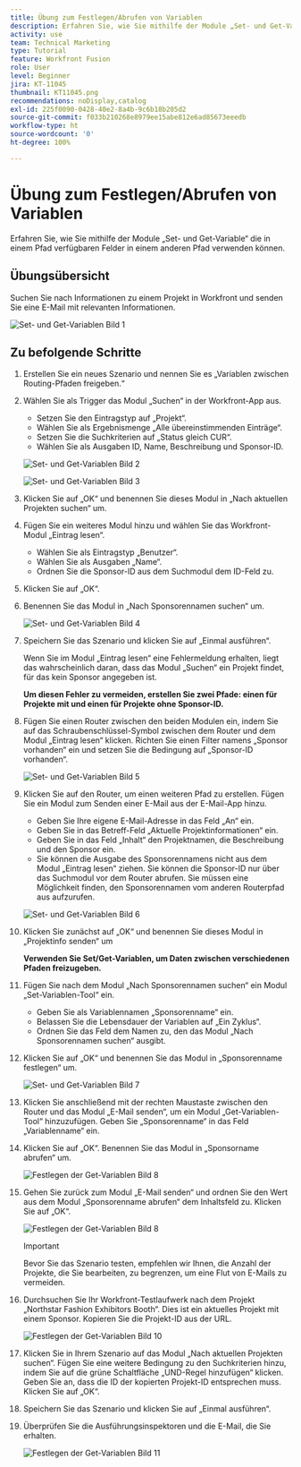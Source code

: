 ```yaml
---
title: Übung zum Festlegen/Abrufen von Variablen
description: Erfahren Sie, wie Sie mithilfe der Module „Set- und Get-Variable“ die in einem Pfad verfügbaren Felder in einem anderen Pfad verwenden können.
activity: use
team: Technical Marketing
type: Tutorial
feature: Workfront Fusion
role: User
level: Beginner
jira: KT-11045
thumbnail: KT11045.png
recommendations: noDisplay,catalog
exl-id: 225f0090-0428-40e2-8a4b-9c6b18b205d2
source-git-commit: f033b210268e8979ee15abe812e6ad85673eeedb
workflow-type: ht
source-wordcount: '0'
ht-degree: 100%

---
```


# Übung zum Festlegen/Abrufen von Variablen

Erfahren Sie, wie Sie mithilfe der Module „Set- und Get-Variable“ die in einem Pfad verfügbaren Felder in einem anderen Pfad verwenden können.

## Übungsübersicht

Suchen Sie nach Informationen zu einem Projekt in Workfront und senden Sie eine E-Mail mit relevanten Informationen.

![Set- und Get-Variablen Bild 1](../12-exercises/assets/set-get-variables-walkthrough-1.png)

## Zu befolgende Schritte

1. Erstellen Sie ein neues Szenario und nennen Sie es „Variablen zwischen Routing-Pfaden freigeben.“
1. Wählen Sie als Trigger das Modul „Suchen“ in der Workfront-App aus.

   + Setzen Sie den Eintragstyp auf „Projekt“.
   + Wählen Sie als Ergebnismenge „Alle übereinstimmenden Einträge“.
   + Setzen Sie die Suchkriterien auf „Status gleich CUR“.
   + Wählen Sie als Ausgaben ID, Name, Beschreibung und Sponsor-ID.

   ![Set- und Get-Variablen Bild 2](../12-exercises/assets/set-get-variables-walkthrough-2.png)

   ![Set- und Get-Variablen Bild 3](../12-exercises/assets/set-get-variables-walkthrough-3.png)

1. Klicken Sie auf „OK“ und benennen Sie dieses Modul in „Nach aktuellen Projekten suchen“ um.
1. Fügen Sie ein weiteres Modul hinzu und wählen Sie das Workfront-Modul „Eintrag lesen“.

   + Wählen Sie als Eintragstyp „Benutzer“.
   + Wählen Sie als Ausgaben „Name“.
   + Ordnen Sie die Sponsor-ID aus dem Suchmodul dem ID-Feld zu.

1. Klicken Sie auf „OK“.
1. Benennen Sie das Modul in „Nach Sponsorennamen suchen“ um.

   ![Set- und Get-Variablen Bild 4](../12-exercises/assets/set-get-variables-walkthrough-4.png)

1. Speichern Sie das Szenario und klicken Sie auf „Einmal ausführen“.

   Wenn Sie im Modul „Eintrag lesen“ eine Fehlermeldung erhalten, liegt das wahrscheinlich daran, dass das Modul „Suchen“ ein Projekt findet, für das kein Sponsor angegeben ist.

   **Um diesen Fehler zu vermeiden, erstellen Sie zwei Pfade: einen für Projekte mit und einen für Projekte ohne Sponsor-ID.**

1. Fügen Sie einen Router zwischen den beiden Modulen ein, indem Sie auf das Schraubenschlüssel-Symbol zwischen dem Router und dem Modul „Eintrag lesen“ klicken. Richten Sie einen Filter namens „Sponsor vorhanden“ ein und setzen Sie die Bedingung auf „Sponsor-ID vorhanden“.

   ![Set- und Get-Variablen Bild 5](../12-exercises/assets/set-get-variables-walkthrough-5.png)

1. Klicken Sie auf den Router, um einen weiteren Pfad zu erstellen. Fügen Sie ein Modul zum Senden einer E-Mail aus der E-Mail-App hinzu.

   + Geben Sie Ihre eigene E-Mail-Adresse in das Feld „An“ ein.
   + Geben Sie in das Betreff-Feld „Aktuelle Projektinformationen“ ein.
   + Geben Sie in das Feld „Inhalt“ den Projektnamen, die Beschreibung und den Sponsor ein.
   + Sie können die Ausgabe des Sponsorennamens nicht aus dem Modul „Eintrag lesen“ ziehen. Sie können die Sponsor-ID nur über das Suchmodul vor dem Router abrufen. Sie müssen eine Möglichkeit finden, den Sponsorennamen vom anderen Routerpfad aus aufzurufen.

   ![Set- und Get-Variablen Bild 6](../12-exercises/assets/set-get-variables-walkthrough-6.png)

1. Klicken Sie zunächst auf „OK“ und benennen Sie dieses Modul in „Projektinfo senden“ um

   **Verwenden Sie Set/Get-Variablen, um Daten zwischen verschiedenen Pfaden freizugeben.**

1. Fügen Sie nach dem Modul „Nach Sponsorennamen suchen“ ein Modul „Set-Variablen-Tool“ ein.

   + Geben Sie als Variablennamen „Sponsorenname“ ein.
   + Belassen Sie die Lebensdauer der Variablen auf „Ein Zyklus“.
   + Ordnen Sie das Feld dem Namen zu, den das Modul „Nach Sponsorennamen suchen“ ausgibt.

1. Klicken Sie auf „OK“ und benennen Sie das Modul in „Sponsorenname festlegen“ um.

   ![Set- und Get-Variablen Bild 7](../12-exercises/assets/set-get-variables-walkthrough-7.png)

1. Klicken Sie anschließend mit der rechten Maustaste zwischen den Router und das Modul „E-Mail senden“, um ein Modul „Get-Variablen-Tool“ hinzuzufügen. Geben Sie „Sponsorenname“ in das Feld „Variablenname“ ein.
1. Klicken Sie auf „OK“. Benennen Sie das Modul in „Sponsorname abrufen“ um.

   ![Festlegen der Get-Variablen Bild 8](../12-exercises/assets/set-get-variables-walkthrough-8.png)

1. Gehen Sie zurück zum Modul „E-Mail senden“ und ordnen Sie den Wert aus dem Modul „Sponsorenname abrufen“ dem Inhaltsfeld zu. Klicken Sie auf „OK“.

   ![Festlegen der Get-Variablen Bild 8](../12-exercises/assets/set-get-variables-walkthrough-8.png)

   >[!IMPORTANT]
   >
   >Bevor Sie das Szenario testen, empfehlen wir Ihnen, die Anzahl der Projekte, die Sie bearbeiten, zu begrenzen, um eine Flut von E-Mails zu vermeiden.

1. Durchsuchen Sie Ihr Workfront-Testlaufwerk nach dem Projekt „Northstar Fashion Exhibitors Booth“. Dies ist ein aktuelles Projekt mit einem Sponsor. Kopieren Sie die Projekt-ID aus der URL.

   ![Festlegen der Get-Variablen Bild 10](../12-exercises/assets/set-get-variables-walkthrough-10.png)

1. Klicken Sie in Ihrem Szenario auf das Modul „Nach aktuellen Projekten suchen“. Fügen Sie eine weitere Bedingung zu den Suchkriterien hinzu, indem Sie auf die grüne Schaltfläche „UND-Regel hinzufügen“ klicken. Geben Sie an, dass die ID der kopierten Projekt-ID entsprechen muss. Klicken Sie auf „OK“.
1. Speichern Sie das Szenario und klicken Sie auf „Einmal ausführen“.
1. Überprüfen Sie die Ausführungsinspektoren und die E-Mail, die Sie erhalten.

   ![Festlegen der Get-Variablen Bild 11](../12-exercises/assets/set-get-variables-walkthrough-11.png)
